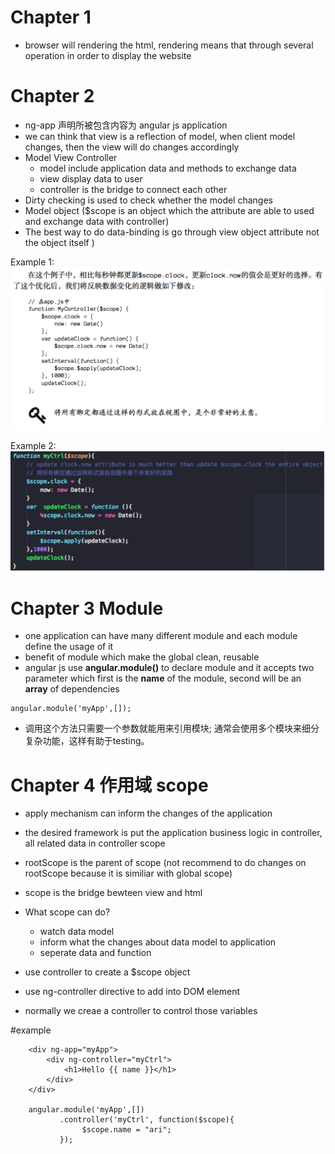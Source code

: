 # Chapter 1
- browser will rendering the html, rendering means that through several operation in order to display the website

# Chapter 2
- ng-app 声明所被包含内容为 angular js application
- we can think that view is a reflection of model, when client model changes, then the view will do changes accordingly 
- Model View Controller 
    - model include application data and methods to exchange data
    - view display data to user
    - controller is the bridge to connect each other
- Dirty checking is used to check whether the model changes
- Model object ($scope is an object which the attribute are able to used and exchange data with controller)
- The best way to do data-binding is go through view object attribute not the object itself )

Example 1:
![alt text][logo]

[logo]:https://github.com/vickyhaw94/learning/blob/master/Notes/ng-book/img/0001/0001_0001.png

Example 2:
![alt text][logo2]

[logo2]:https://github.com/vickyhaw94/learning/blob/master/Notes/ng-book/img/0001/0001_0002.png

# Chapter 3 Module
- one application can have many different module and each module define the usage of it
- benefit of module which make the global clean, reusable
- angular js use **angular.module()** to declare module and it accepts two parameter which first is the **name** of the module, second will be an **array** of dependencies 
```
angular.module('myApp',[]);
```
- 调用这个方法只需要一个参数就能用来引用模块; 通常会使用多个模块来细分复杂功能，这样有助于testing。

# Chapter 4 作用域 scope
- apply mechanism can inform the changes of the application
- the desired framework is put the application business logic in controller, all related data in controller scope
- rootScope is the parent of scope (not recommend to do changes on rootScope because it is similiar with global scope)
- scope is the bridge bewteen view and html

- What scope can do?
    - watch data model 
    - inform what the changes about data model to application
    - seperate data and function

- use controller to create a $scope object
- use ng-controller directive to add into DOM element
- normally we creae a controller to control those variables 

#example
```
    <div ng-app="myApp">
        <div ng-controller="myCtrl">
            <h1>Hello {{ name }}</h1>
        </div>
    </div>

    angular.module('myApp',[])
           .controller('myCtrl', function($scope){
                $scope.name = "ari";
           });
```
